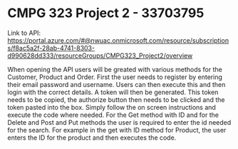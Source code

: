 # CMPG 323 Project 2 - 33703795
Link to API:
https://portal.azure.com/#@nwuac.onmicrosoft.com/resource/subscriptions/f8ac5a2f-28ab-4741-8303-d990628dd333/resourceGroups/CMPG323_Project2/overview


When opening the API users will be greated with various methods for the Customer, Product and Order. First the user needs to register by entering their email password and username. Users can then execute this and then login with the correct details. A token will then be generated. This token needs to be copied, the authorize button then needs to be clicked and the token pasted into the box. Simply follow the on screen instructions and execute the code where needed. For the Get method with ID and for the Delete and Post and Put methods the user is required to enter the id needed for the search. For example in the get with ID method for Product, the user enters the ID for the product and then executes the code.
